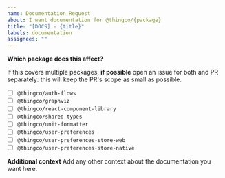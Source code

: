 ```yaml
---
name: Documentation Request
about: I want documentation for @thingco/{package}
title: "[DOCS] - {title}"
labels: documentation
assignees: ""
---
```


**Which package does this affect?**

If this covers multiple packages, **if possible** open an issue for both and PR separately: this will keep the PR's scope as small as possible.

- [ ] `@thingco/auth-flows`
- [ ] `@thingco/graphviz`
- [ ] `@thingco/react-component-library`
- [ ] `@thingco/shared-types`
- [ ] `@thingco/unit-formatter`
- [ ] `@thingco/user-preferences`
- [ ] `@thingco/user-preferences-store-web`
- [ ] `@thingco/user-preferences-store-native`

**Additional context**
Add any other context about the documentation you want here.
